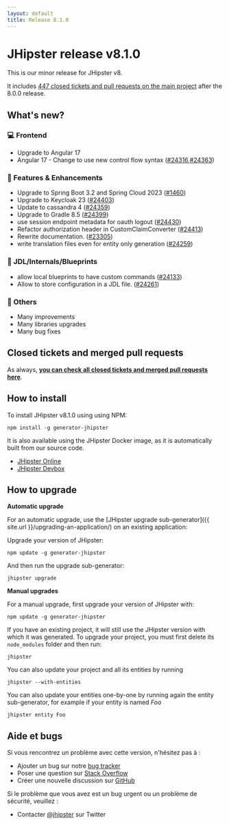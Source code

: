 ```yaml
---
layout: default
title: Release 8.1.0
---
```


# JHipster release v8.1.0

This is our minor release for JHipster v8.

It includes [447 closed tickets and pull requests on the main project](https://github.com/jhipster/generator-jhipster/issues?q=is:closed+milestone:8.1.0) after the 8.0.0 release.

## What's new?

### :computer: Frontend

- Upgrade to Angular 17
- Angular 17 - Change to use new control flow syntax ([#24316](https://github.com/jhipster/generator-jhipster/pull/24316),[#24363](https://github.com/jhipster/generator-jhipster/pull/24363))

### :gem: Features & Enhancements

- Upgrade to Spring Boot 3.2 and Spring Cloud 2023 ([#1460](https://github.com/jhipster/jhipster-bom/pull/1460))
- Upgrade to Keycloak 23 ([#24403](https://github.com/jhipster/generator-jhipster/pull/24403))
- Update to cassandra 4 ([#24359](https://github.com/jhipster/generator-jhipster/pull/24359))
- Upgrade to Gradle 8.5 ([#24399](https://github.com/jhipster/generator-jhipster/pull/24399))
- use session endpoint metadata for oauth logout ([#24430](https://github.com/jhipster/generator-jhipster/pull/24430))
- Refactor authorization header in CustomClaimConverter ([#24413](https://github.com/jhipster/generator-jhipster/pull/24413))
- Rewrite documentation. ([#23305](https://github.com/jhipster/generator-jhipster/pull/23305))
- write translation files even for entity only generation ([#24259](https://github.com/jhipster/generator-jhipster/pull/24259))

### :paw_prints: JDL/Internals/Blueprints

- allow local blueprints to have custom commands ([#24133](https://github.com/jhipster/generator-jhipster/pull/24133))
- Allow to store configuration in a JDL file. ([#24261](https://github.com/jhipster/generator-jhipster/pull/24261))

### :scroll: Others

- Many improvements
- Many libraries upgrades
- Many bug fixes

## Closed tickets and merged pull requests

As always, **[you can check all closed tickets and merged pull requests here](https://github.com/jhipster/generator-jhipster/issues?q=is:closed+milestone:8.1.0)**.

## How to install

To install JHipster v8.1.0 using using NPM:

    npm install -g generator-jhipster

It is also available using the JHipster Docker image, as it is automatically built from our source code.

- [JHipster Online](https://start.jhipster.tech)
- [JHipster Devbox](https://github.com/jhipster/jhipster-devbox)

## How to upgrade

**Automatic upgrade**

For an automatic upgrade, use the [JHipster upgrade sub-generator]({{ site.url }}/upgrading-an-application/) on an existing application:

Upgrade your version of JHipster:

```
npm update -g generator-jhipster
```

And then run the upgrade sub-generator:

```
jhipster upgrade
```

**Manual upgrades**

For a manual upgrade, first upgrade your version of JHipster with:

```
npm update -g generator-jhipster
```

If you have an existing project, it will still use the JHipster version with which it was generated.
To upgrade your project, you must first delete its `node_modules` folder and then run:

```
jhipster
```

You can also update your project and all its entities by running

```
jhipster --with-entities
```

You can also update your entities one-by-one by running again the entity sub-generator, for example if your entity is named _Foo_

```
jhipster entity Foo
```

## Aide et bugs

Si vous rencontrez un problème avec cette version, n'hésitez pas à :

- Ajouter un bug sur notre [bug tracker](https://github.com/jhipster/generator-jhipster/issues?state=open)
- Poser une question sur [Stack Overflow](http://stackoverflow.com/tags/jhipster/info)
- Créer une nouvelle discussion sur [GitHub](https://github.com/jhipster/generator-jhipster/discussions)

Si le problème que vous avez est un bug urgent ou un problème de sécurité, veuillez :

- Contacter [@jhipster](https://twitter.com/jhipster) sur Twitter